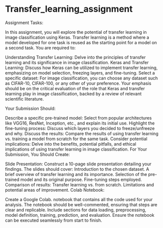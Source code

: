 # Transfer_learning_assignment

Assignment Tasks:

In this assignment, you will explore the potential of transfer learning in image classification using Keras. Transfer learning is a method where a model developed for one task is reused as the starting point for a model on a second task. You are required to:

Understanding Transfer Learning: Delve into the principles of transfer learning and its significance in image classification.
Keras and Transfer Learning: Discuss how Keras can be utilized to implement transfer learning, emphasizing on model selection, freezing layers, and fine-tuning.
Select a specific dataset: For image classification, you can choose any dataset such as CIFAR-10, CIFAR-100, or any other of your preference.
Your emphasis should be on the critical evaluation of the role that Keras and transfer learning play in image classification, backed by a review of relevant scientific literature.

Your Submission Should:

Describe a specific pre-trained model: Select from popular architectures like VGG16, ResNet, Inception, etc., and explain its initial use.
Highlight the fine-tuning process: Discuss which layers you decided to freeze/unfreeze and why.
Discuss the results: Compare the results of using transfer learning vs. training a model from scratch for the same task.
Consider potential implications: Delve into the benefits, potential pitfalls, and ethical implications of using transfer learning in image classification.
For Your Submission, You Should Create:

Slide Presentation:
Construct a 10-page slide presentation detailing your findings.
The slides should cover:
Introduction to the chosen dataset.
A brief overview of transfer learning and its importance.
Selection of the pre-trained model and its original purpose.
Fine-tuning steps employed.
Comparison of results: Transfer learning vs. from scratch.
Limitations and potential areas of improvement.
Colab Notebook:

Create a Google Colab. notebook that contains all the code used for your analysis.
The notebook should be well-commented, ensuring that steps are clear and replicable.
Include sections for data loading, preprocessing, model definition, training, prediction, and evaluation.
Ensure the notebook can be executed seamlessly from start to finish.
